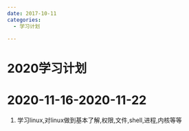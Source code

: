 ```yaml
---
date: 2017-10-11
categories:
  - 学习计划

---
```


# 2020学习计划

# 2020-11-16-2020-11-22
1. 学习linux,对linux做到基本了解,权限,文件,shell,进程,内核等等